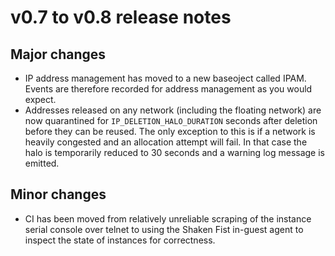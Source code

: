 # v0.7 to v0.8 release notes

## Major changes

* IP address management has moved to a new baseoject called IPAM. Events are
  therefore recorded for address management as you would expect.
* Addresses released on any network (including the floating network) are now
  quarantined for `IP_DELETION_HALO_DURATION` seconds after deletion before they
  can be reused. The only exception to this is if a network is heavily congested
  and an allocation attempt will fail. In that case the halo is temporarily
  reduced to 30 seconds and a warning log message is emitted.

## Minor changes

* CI has been moved from relatively unreliable scraping of the instance serial
  console over telnet to using the Shaken Fist in-guest agent to inspect the
  state of instances for correctness.